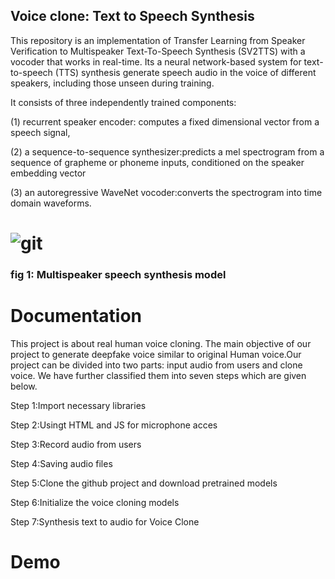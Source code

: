 ## Voice clone: Text to Speech Synthesis

This repository is an implementation of Transfer Learning from Speaker Verification to Multispeaker Text-To-Speech Synthesis (SV2TTS) with a vocoder that works in real-time.
Its a neural network-based system for text-to-speech (TTS) synthesis generate speech audio in the voice of different speakers, including those
unseen during training. 

It consists of three independently trained components: 

(1) recurrent speaker encoder: computes a fixed dimensional vector from a speech signal,

(2) a sequence-to-sequence synthesizer:predicts a mel spectrogram from
a sequence of grapheme or phoneme inputs, conditioned on the speaker embedding vector 

(3)  an autoregressive WaveNet  vocoder:converts the spectrogram into time domain waveforms.

# ![git](https://user-images.githubusercontent.com/91752852/138429931-2d4ba99c-a322-4acb-9785-cfbb27642911.jpg)
### fig 1: Multispeaker speech synthesis model



# Documentation

This project is about real human voice cloning. The main objective of our project to generate deepfake voice similar to original Human voice.Our project can be divided into two parts: input audio from users and clone voice. We have further classified them into seven steps which are given below.

Step 1:Import necessary libraries

Step 2:Usingt HTML and JS for microphone acces

Step 3:Record audio from users

Step 4:Saving audio files

Step 5:Clone the github project and download pretrained models

Step 6:Initialize the voice cloning models

Step 7:Synthesis text to audio for Voice Clone


# Demo
